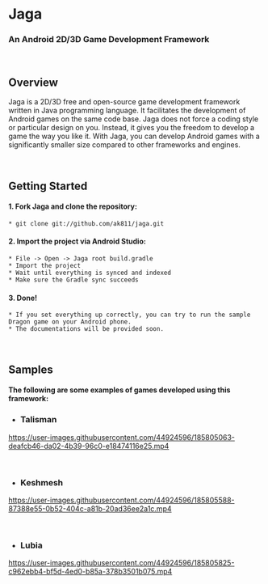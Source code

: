 # Jaga

### An Android 2D/3D Game Development Framework

<br>

## Overview
Jaga is a 2D/3D free and open-source game development framework written in Java programming language. It facilitates the development of Android games on the same code base. Jaga does not force a coding style or particular design on you. Instead, it gives you the freedom to develop a game the way you like it. With Jaga, you can develop Android games with a significantly smaller size compared to other frameworks and engines.

<br>

## Getting Started
#### 1. Fork Jaga and clone the repository:
  ```
  * git clone git://github.com/ak811/jaga.git
  ```
#### 2. Import the project via Android Studio:
  ```
  * File -> Open -> Jaga root build.gradle
  * Import the project
  * Wait until everything is synced and indexed
  * Make sure the Gradle sync succeeds
  ```
#### 3. Done!
  ```
  * If you set everything up correctly, you can try to run the sample Dragon game on your Android phone.
  * The documentations will be provided soon.
  ```
<!-- View Documentation -->
 
<br>

## Samples
<!-- ### Here are some games developed using this framework for several companies: -->
<!-- ### The following are some examples of games I've developed using this framework for several companies: -->
#### The following are some examples of games developed using this framework:

 * ### Talisman
https://user-images.githubusercontent.com/44924596/185805063-deafcb46-da02-4b39-96c0-e18474116e25.mp4

<br>

 * ### Keshmesh
https://user-images.githubusercontent.com/44924596/185805588-87388e55-0b52-404c-a81b-20ad36ee2a1c.mp4

<br>

 * ### Lubia
https://user-images.githubusercontent.com/44924596/185805825-c962ebb4-bf5d-4ed0-b85a-378b3501b075.mp4
